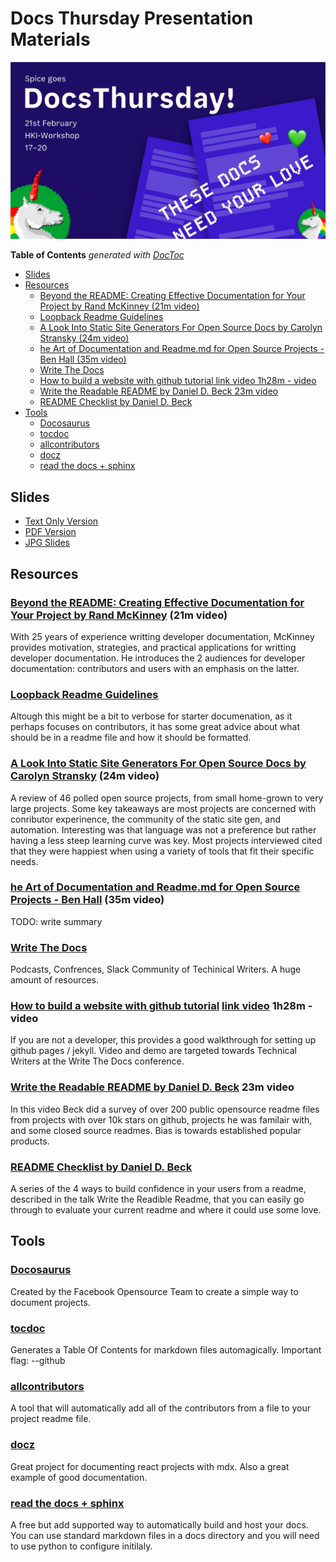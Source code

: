# Docs Thursday Presentation Materials

![Promotional poster with time of event and catchphrase these docs need your love](media/docs-thursday-promo.jpg)

<!-- START doctoc generated TOC please keep comment here to allow auto update -->
<!-- DON'T EDIT THIS SECTION, INSTEAD RE-RUN doctoc TO UPDATE -->
**Table of Contents**  *generated with [DocToc](https://github.com/thlorenz/doctoc)*

- [Slides](#slides)
- [Resources](#resources)
  - [Beyond the README: Creating Effective Documentation for Your Project by Rand McKinney (21m video)](#beyond-the-readme-creating-effective-documentation-for-your-project-by-rand-mckinney-21m-video)
  - [Loopback Readme Guidelines](#loopback-readme-guidelines)
  - [A Look Into Static Site Generators For Open Source Docs by Carolyn Stransky (24m video)](#a-look-into-static-site-generators-for-open-source-docs-by-carolyn-stransky-24m-video)
  - [he Art of Documentation and Readme.md for Open Source Projects - Ben Hall (35m video)](#he-art-of-documentation-and-readmemd-for-open-source-projects---ben-hall-35m-video)
  - [Write The Docs](#write-the-docs)
  - [How to build a website with github tutorial link video 1h28m - video](#how-to-build-a-website-with-github-tutorial-link-video-1h28m---video)
  - [Write the Readable README by Daniel D. Beck 23m video](#write-the-readable-readme-by-daniel-d-beck-23m-video)
  - [README Checklist by Daniel D. Beck](#readme-checklist-by-daniel-d-beck)
- [Tools](#tools)
  - [Docosaurus](#docosaurus)
  - [tocdoc](#tocdoc)
  - [allcontributors](#allcontributors)
  - [docz](#docz)
  - [read the docs + sphinx](#read-the-docs--sphinx)

<!-- END doctoc generated TOC please keep comment here to allow auto update -->



## Slides

- [Text Only Version](media/docs-thursday.md)
- [PDF Version](media/docs-thursday.pdf)
- [JPG Slides](media/presentation)

## Resources





### [Beyond the README: Creating Effective Documentation for Your Project by Rand McKinney](https://www.youtube.com/watch?v=NwUWuD9Idv4) (21m video)

With 25 years of experience writting developer documentation, McKinney provides motivation, strategies, and practical applications for writting developer documentation. He introduces the 2 audiences for developer documentation: contributors and users with an emphasis on the latter.

### [Loopback Readme Guidelines](https://loopback.io/doc/en/contrib/README-guidelines.html)

Altough this might be a bit to verbose for starter documenation, as it perhaps focuses on contributors, it has some great advice about what should be in a readme file and how it should be formatted.

### [A Look Into Static Site Generators For Open Source Docs by Carolyn Stransky](https://www.youtube.com/watch?v=_2hbcnEIqrA&t=20s) (24m video)

A review of 46 polled open source projects, from small home-grown to very large projects. Some key takeaways are most projects are concerned with conributor experinence, the community of the static site gen, and automation. Interesting was that language was not a preference but rather having a less steep learning curve was key. Most projects interviewed cited that they were happiest when using a variety of tools that fit their specific needs.

### [he Art of Documentation and Readme.md for Open Source Projects - Ben Hall](https://www.youtube.com/watch?v=-EaJEnFhwjs&t=5s) (35m video)

TODO: write summary

### [Write The Docs](https://www.writethedocs.org)

Podcasts, Confrences, Slack Community of Techinical Writers. A huge amount of resources.

### [How to build a website with github tutorial](https://github.com/mapzen/write-the-docs-tutorial) [link video](https://www.youtube.com/watch?v=812E14gFgb4) 1h28m - video

If you are not a developer, this provides a good walkthrough for setting up github pages / jekyll. Video and demo are targeted towards Technical Writers at the Write The Docs conference.

### [Write the Readable README by Daniel D. Beck](https://www.youtube.com/watch?v=2dAK42B7qtw) 23m video

In this video Beck did a survey of over 200 public opensource readme files from projects with over 10k stars on github, projects he was familair with, and some closed source readmes. Bias is towards established popular products.

### [README Checklist by Daniel D. Beck](https://github.com/ddbeck/readme-checklist/blob/master/checklist.md)

A series of the 4 ways to build confidence in your users from a readme, described in the talk Write the Readible Readme, that you can easily go through to evaluate your current readme and where it could use some love.

## Tools

### [Docosaurus](http://docosaurus.io)

Created by the Facebook Opensource Team to create a simple way to document projects.

### [tocdoc](https://www.npmjs.com/package/doctoc)

Generates a Table Of Contents for markdown files automagically. Important flag: --github

### [allcontributors](https://allcontributors.org/)

A tool that will automatically add all of the contributors from a file to your project readme file.

### [docz](https://www.docz.site)

Great project for documenting react projects with mdx. Also a great example of good documentation.

### [read the docs + sphinx](readthedocs.io)

A free but add supported way to automatically build and host your docs. You can use standard markdown files in a docs directory and you will need to use python to configure initilaly.
